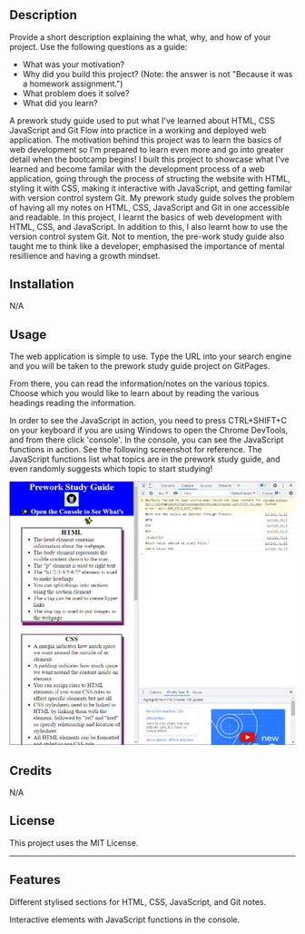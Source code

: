 # <Pre-work Study Guide>

## Description

Provide a short description explaining the what, why, and how of your project. Use the following questions as a guide:

- What was your motivation?
- Why did you build this project? (Note: the answer is not "Because it was a homework assignment.")
- What problem does it solve?
- What did you learn?

A prework study guide used to put what I've learned about HTML, CSS JavaScript and Git Flow into practice in a working and deployed web application. The motivation behind this project was to learn the basics of web development so I'm prepared to learn even more and go into greater detail when the bootcamp begins! I built this project to showcase what I've learned and become familar with the development process of a web application, going through the process of structing the website with HTML, styling it with CSS, making it interactive with JavaScript, and getting familar with version control system Git. My prework study guide solves the problem of having all my notes on HTML, CSS, JavaScript and Git in one accessible and readable. In this project, I learnt the basics of web development with HTML, CSS, and JavaScript. In addition to this, I also learnt how to use the version control system Git. Not to mention, the pre-work study guide also taught me to think like a developer, emphasised the importance of mental resillience and having a growth mindset.



## Installation

N/A

## Usage

The web application is simple to use. Type the URL into your search engine and you will be taken to the prework study guide project on GitPages. 

From there, you can read the information/notes on the various topics. Choose which you would like to learn about by reading the various headings reading the information.

In order to see the JavaScript in action, you need to press CTRL+SHIFT+C on your keyboard if you are using Windows to open the Chrome DevTools, and from there click 'console'. In the console, you can see the JavaScript functions in action. See the following screenshot for reference. The JavaScript functions list what topics are in the prework study guide, and even randomly suggests which topic to start studying!


![alt text](assets/images/javascript-console-explainer.png)

## Credits

N/A

## License

This project uses the MIT License.

---

## Features

Different stylised sections for HTML, CSS, JavaScript, and Git notes.

Interactive elements with JavaScript functions in the console.

